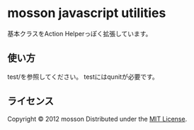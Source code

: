 mosson javascript utilities
======================
基本クラスをAction Helperっぽく拡張しています。
 
使い方
------
test/を参照してください。
testにはqunitが必要です。

 
ライセンス
----------
Copyright &copy; 2012 mosson
Distributed under the [MIT License][mit].
 
[MIT]: http://www.opensource.org/licenses/mit-license.php
